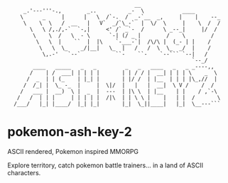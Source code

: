 
                                            __                                  
         _.'---'''-.,        _..          _-  \            ____                 
        \      _     |      |   \  /`-.  /  _-`__  _,     |    |    --_         
         \    \  \   /  __   |   V`  _/`\_-`  |  \/  \     |    \  /  /         
           \   \ /,./,-`  `-,|     <' /` _`-  /      \ _--_|     |/  /          
            \    \  /   \  - \      `-| (/ _ |        /    \        /           
             \   \  |    ``  |  |\    `-___-`|  /\/\ |  (_- | |    /            
              \   \  \_    _/|__|   \_  |   /   /  \  \_  _/  |    /            
               \,.-'   `--`           ``-    ``-    `--``` `--|   /             
                                                              `--_/             
            ____   _____   _   _         _   _   ____   _   _ _----,,           
           /    | /  ___| | | | |       | | / / |  __| | | | \    _  \          
          /  _  | | (_    | |_| |       | |/ /  | |__  | | | |\_,//  |          
         /  /_| |  \_ -_  |     |  \|/  |   |   |  __|  \ V /    /  /           
        /   ___ |  __)  \ |  _  |  ---  | |\ \  | |__    | |    / ,`-\          
       /   /  | | |     | | | | |  /|\  | | \ \ |    |   | |  /       \         
      /___/   |_| |____/  |_| |_|       |_|  \_||____|   |_|  \__---```         
                                                                                
                                                                              
# pokemon-ash-key-2
ASCII rendered, Pokemon inspired MMORPG

Explore territory, catch pokemon battle trainers... in a land of ASCII characters.
